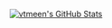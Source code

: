 <p align="center">
<a href="https://awesome-github-stats.azurewebsites.net/index.html??cardType=github&theme=dark&preferLogin=true&Background=0D1117">    <img  alt="vtmeen's GitHub Stats" src="https://awesome-github-stats.azurewebsites.net/user-stats/vtmeen?cardType=github&theme=dark&preferLogin=true&Background=0D1117" />  </a>
